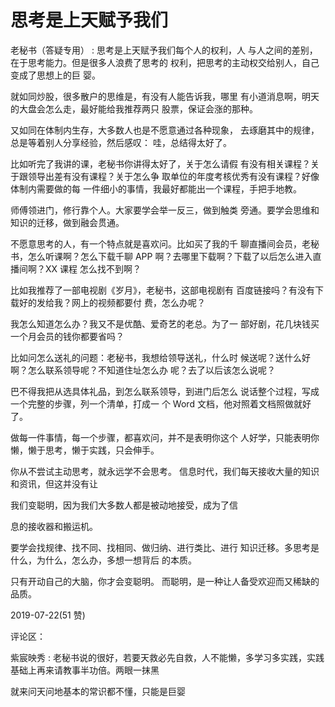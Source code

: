 # 思考是上天赋予我们

老秘书（答疑专用） : 思考是上天赋予我们每个人的权利，人 与人之间的差别，在于思考能力。但是很多人浪费了思考的 权利，把思考的主动权交给别人，自己变成了思想上的巨 婴。

就如同炒股，很多散户的思维是，有没有人能告诉我，哪里 有小道消息啊，明天的大盘会怎么走，最好能给我推荐两只 股票，保证会涨的那种。

又如同在体制内生存，大多数人也是不愿意通过各种现象， 去琢磨其中的规律，总是等着别人分享经验，然后感叹： 哇，总结得太好了。

比如听完了我讲的课，老秘书你讲得太好了，关于怎么请假 有没有相关课程？关于跟领导出差有没有课程？关于怎么争 取单位的年度考核优秀有没有课程？好像体制内需要做的每 一件细小的事情，我最好都能出一个课程，手把手地教。

师傅领进门，修行靠个人。大家要学会举一反三，做到触类 旁通。要学会思维和知识的迁移，做到融会贯通。

不愿意思考的人，有一个特点就是喜欢问。比如买了我的千 聊直播间会员，老秘书，怎么听课啊？怎么下载千聊 APP 啊？去哪里下载啊？下载了以后怎么进入直播间啊？XX 课程 怎么找不到啊？

比如我推荐了一部电视剧《岁月》，老秘书，这部电视剧有 百度链接吗？有没有下载好的发给我？网上的视频都要付 费，怎么办呢？

我怎么知道怎么办？我又不是优酷、爱奇艺的老总。为了一 部好剧，花几块钱买一个月会员的钱你都要省吗？

比如问怎么送礼的问题：老秘书，我想给领导送礼，什么时 候送呢？送什么好啊？怎么联系领导呢？不知道住址怎么办 呢？去了以后该怎么说呢？

巴不得我把从选具体礼品，到怎么联系领导，到进门后怎么 说话整个过程，写成一个完整的步骤，列一个清单，打成一 个 Word 文档，他对照着文档照做就好了。

做每一件事情，每一个步骤，都喜欢问，并不是表明你这个 人好学，只能表明你懒，懒于思考，懒于实践，只会伸手。

你从不尝试主动思考，就永远学不会思考。 信息时代，我们每天接收大量的知识和资讯，但这并没有让

我们变聪明，因为我们大多数人都是被动地接受，成为了信

息的接收器和搬运机。

要学会找规律、找不同、找相同、做归纳、进行类比、进行 知识迁移。多思考是什么，为什么，怎么办，多想一想背后 的本质。

只有开动自己的大脑，你才会变聪明。 而聪明，是一种让人备受欢迎而又稀缺的品质。

2019-07-22(51 赞)

评论区：

紫宸映秀 : 老秘书说的很好，若要天救必先自救，人不能懒，多学习多实践，实践基础上再来请教事半功倍。两眼一抹黑

就来问天问地基本的常识都不懂，只能是巨婴